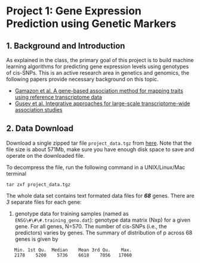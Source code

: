 # Project 1: Gene Expression Prediction using Genetic Markers

## 1. Background and Introduction

As explained in the class, the primary goal of this project is to build machine learning algorithms for predicting gene expression levels using genotypes of cis-SNPs. This is an active research area in genetics and genomics, the following papers provide necessary background on this topic.

+ [Gamazon et al. A gene-based association method for mapping traits using reference transcriptome data](https://www.nature.com/articles/ng.3367)
+ [Gusev et al. Integrative approaches for large-scale transcriptome-wide association studies](https://www.nature.com/articles/ng.3506)

## 2. Data Download

Download a single zipped tar file ```project_data.tgz``` from [here](https://goo.gl/o6hmWY). Note that the file size is about 571Mb, make sure you have enough disk space to save and operate on the downloaded file.

To decompress the file, run the following command in a UNIX/Linux/Mac terminal

```
tar zxf project_data.tgz
```

The whole data set contains text formated data files for ***68*** genes. There are *3* separate files for each gene:
1. genotype data for training samples (named as ```ENSG\#\#\#.training_geno.dat```): genotype data matrix (Nxp) for a given gene. For all genes, N=570. The number of cis-SNPs (i.e., the predictors) varies by genes. The summary of distribution of p across 68 genes is given by 

```
   Min. 1st Qu.  Median    Mean 3rd Qu.    Max.
   2178    5200    5736    6618    7056   17060
```


